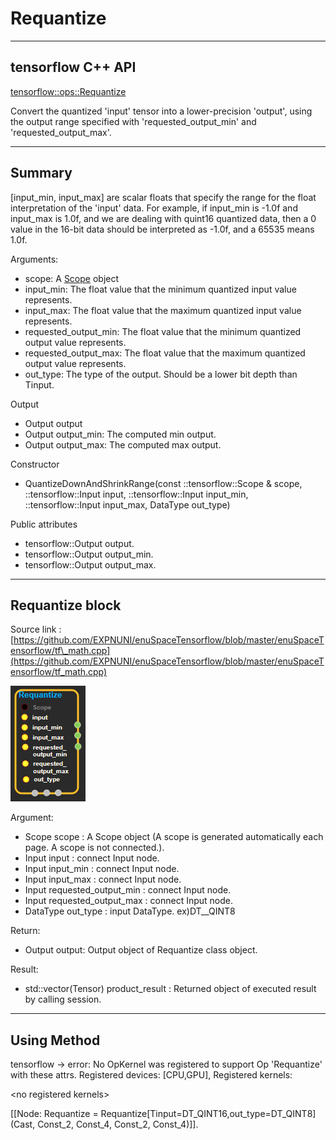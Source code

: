 # Requantize

---

## tensorflow C++ API

[tensorflow::ops::Requantize](https://www.tensorflow.org/api_docs/cc/class/tensorflow/ops/requantize)

Convert the quantized 'input' tensor into a lower-precision 'output', using the output range specified with 'requested\_output\_min' and 'requested\_output\_max'.

---

## Summary

\[input\_min, input\_max\] are scalar floats that specify the range for the float interpretation of the 'input' data. For example, if input\_min is -1.0f and input\_max is 1.0f, and we are dealing with quint16 quantized data, then a 0 value in the 16-bit data should be interpreted as -1.0f, and a 65535 means 1.0f.

Arguments:

* scope: A [Scope](https://www.tensorflow.org/api_docs/cc/class/tensorflow/scope.html#classtensorflow_1_1_scope) object
* input\_min: The float value that the minimum quantized input value represents.
* input\_max: The float value that the maximum quantized input value represents.
* requested\_output\_min: The float value that the minimum quantized output value represents.
* requested\_output\_max: The float value that the maximum quantized output value represents.
* out\_type: The type of the output. Should be a lower bit depth than Tinput.

Output

* Output  output
* Output  output\_min: The computed min output.
* Output  output\_max: The computed max output.

Constructor

* QuantizeDownAndShrinkRange\(const ::tensorflow::Scope & scope, ::tensorflow::Input input, ::tensorflow::Input input\_min, ::tensorflow::Input input\_max, DataType out\_type\) 

Public attributes

* tensorflow::Output output.
* tensorflow::Output output\_min.
* tensorflow::Output output\_max.

---

## Requantize block

Source link : [https://github.com/EXPNUNI/enuSpaceTensorflow/blob/master/enuSpaceTensorflow/tf\_math.cpp](https://github.com/EXPNUNI/enuSpaceTensorflow/blob/master/enuSpaceTensorflow/tf_math.cpp)

![](/assets/math_Requantize_Symbol.png)

Argument:

* Scope scope : A Scope object \(A scope is generated automatically each page. A scope is not connected.\).
* Input input : connect  Input node.
* Input input\_min : connect  Input node.
* Input input\_max : connect  Input node.
* Input requested\_output\_min : connect  Input node.
* Input requested\_output\_max : connect  Input node.
* DataType out\_type : input DataType. ex\)DT\_\_QINT8  

Return:

* Output output: Output object of Requantize class object.

Result:

* std::vector\(Tensor\) product\_result : Returned object of executed result by calling session.

---

## Using Method

tensorflow -&gt; error: No OpKernel was registered to support Op 'Requantize' with these attrs.  Registered devices: \[CPU,GPU\], Registered kernels:

&lt;no registered kernels&gt;

\[\[Node: Requantize = Requantize\[Tinput=DT\_QINT16,out\_type=DT\_QINT8\]\(Cast, Const\_2, Const\_4, Const\_2, Const\_4\)\]\].

